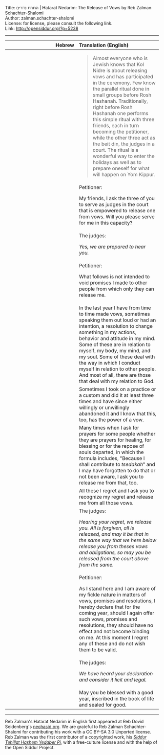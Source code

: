 <html>
<head></head>
<body>
Title: התרת נדרים | Hatarat Nedarim: The Release of Vows by Reb Zalman Schachter-Shalomi<br />
Author: zalman.schachter-shalomi<br />
License: for license, please consult the following link.<br />
Link: <a href="http://opensiddur.org/?p=5238">http://opensiddur.org/?p=5238</a>
<p />
<hr />

<table style="margin-left: auto;margin-right: auto;" class="draggable">
<thead><tr><th id="x" style="text-align: right;">Hebrew</th><th style="text-align: left;">Translation (English)</th></tr></thead>
<tbody>
<tr><td style="vertical-align:top;" width="46%">
<div class="liturgy"><span lang="he">

</span></div></td>
 
<td style="vertical-align:top;" width="53%">
<div class="english">
<blockquote>Almost everyone who is Jewish knows that Kol Nidre is about releasing vows and has participated in the ceremony. Few know the parallel ritual done in small groups before Rosh Hashanah. Traditionally, right before Rosh Hashanah one performs this simple ritual with three friends, each in turn becoming the petitioner, while the other three act as the beit din, the judges in a court. The ritual is a wonderful way to enter the holidays as well as to prepare oneself for what will happen on Yom Kippur.</blockquote>
</div></td></tr>


<tr><td style="vertical-align:top;" width="46%">
<div class="liturgy"><span lang="he">

</span></div></td>
 
<td style="vertical-align:top;" width="53%">
<div class="english">
Petitioner: 

My friends, 
I ask the three of you to serve as judges in the court 
that is empowered to release one from vows. 
Will you please serve for me in this capacity?
</div></td></tr>


<tr><td style="vertical-align:top;" width="46%">
<div class="liturgy"><span lang="he">

</span></div></td>
 
<td style="vertical-align:top;" width="53%">
<div class="english">
The judges: 

<em>Yes, we are prepared to hear you.</em>
</div></td></tr>


<tr><td style="vertical-align:top;" width="46%">
<div class="liturgy"><span lang="he">

</span></div></td>
 
<td style="vertical-align:top;" width="53%">
<div class="english">
Petitioner: 

What follows is not intended 
to void promises I made to other people 
from which only they can release me.
</div></td></tr>


<tr><td style="vertical-align:top;" width="46%">
<div class="liturgy"><span lang="he">

</span></div></td>
 
<td style="vertical-align:top;" width="53%">
<div class="english">
In the last year I have from time to time made vows, 
sometimes speaking them out loud or had an intention, 
a resolution to change something in my actions, behavior and attitude in my mind. 
Some of these are in relation to myself, my body, my mind, and my soul. 
Some of these deal with the way in which I conduct myself in relation to other people. 
And most of all, there are those that deal with my relation to God.
</div></td></tr>


<tr><td style="vertical-align:top;" width="46%">
<div class="liturgy"><span lang="he">

</span></div></td>
 
<td style="vertical-align:top;" width="53%">
<div class="english">
Sometimes I took on a practice or a custom 
and did it at least three times 
and have since either willingly or unwillingly abandoned it 
and I know that this, too, has the power of a vow.
</div></td></tr>


<tr><td style="vertical-align:top;" width="46%">
<div class="liturgy"><span lang="he">

</span></div></td>
 
<td style="vertical-align:top;" width="53%">
<div class="english">
Many times when I ask for prayers for some people 
whether they are prayers for healing, for blessing 
or for the repose of souls departed, 
in which the formula includes, 
"Because I shall contribute to <em>tsedakah</em>" 
and I may have forgotten to do that or not been aware, 
I ask you to release me from that, too.
</div></td></tr>


<tr><td style="vertical-align:top;" width="46%">
<div class="liturgy"><span lang="he">

</span></div></td>
 
<td style="vertical-align:top;" width="53%">
<div class="english">
All these I regret 
and I ask you to recognize my regret 
and release me from all those vows.
</div></td></tr>


<tr><td style="vertical-align:top;" width="46%">
<div class="liturgy"><span lang="he">

</span></div></td>
 
<td style="vertical-align:top;" width="53%">
<div class="english">
The judges: 

<em>Hearing your regret, we release you. 
All is forgiven, 
all is released, 
and may it be that 
in the same way that we here below 
release you from theses vows and obligations, 
so may you be released from the court above from the same.</em>
</div></td></tr>


<tr><td style="vertical-align:top;" width="46%">
<div class="liturgy"><span lang="he">

</span></div></td>
 
<td style="vertical-align:top;" width="53%">
<div class="english">
Petitioner: 

As I stand here 
and I am aware of my fickle nature 
in matters of vows, promises and resolutions, 
I hereby declare that for the coming year, 
should I again offer such vows, promises and resolutions, 
they should have no effect 
and not become binding on me. 
At this moment I regret any of these 
and do not wish them to be valid.
</div></td></tr>


<tr><td style="vertical-align:top;" width="46%">
<div class="liturgy"><span lang="he">

</span></div></td>
 
<td style="vertical-align:top;" width="53%">
<div class="english">
The judges: 

<em>We have heard your declaration 
and consider it licit and legal.</em>
</div></td></tr>


<tr><td style="vertical-align:top;" width="46%">
<div class="liturgy"><span lang="he">

</span></div></td>
 
<td style="vertical-align:top;" width="53%">
<div class="english">
May you be blessed with a good year, 
inscribed in the book of life and sealed for good.
</div></td></tr>
</tbody></table>

<hr />

Reb Zalman's Hatarat Nedarim in English first appeared at Reb Dovid Seidenberg's <a href="http://www.neohasid.org/resources/hatarat_nedarim/">neohasid.org</a>. We are grateful to Reb Zalman Schachter-Shalomi for contributing his work with a CC BY-SA 3.0 Unported license. Reb Zalman was the first contributor of a copyrighted work, his <em><a href="https://opensiddur.org/2009/10/reb-zalmans-open-siddur-tehillat-hashem/">Siddur Tehillat Hashem Yedaber Pi</a></em>, with a free-culture license and with the help of the Open Siddur Project.
</body>
</html>
